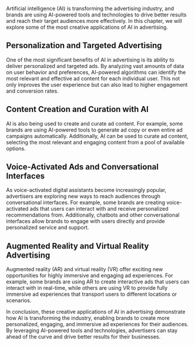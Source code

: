 

Artificial intelligence (AI) is transforming the advertising industry, and brands are using AI-powered tools and technologies to drive better results and reach their target audiences more effectively. In this chapter, we will explore some of the most creative applications of AI in advertising.

Personalization and Targeted Advertising
----------------------------------------

One of the most significant benefits of AI in advertising is its ability to deliver personalized and targeted ads. By analyzing vast amounts of data on user behavior and preferences, AI-powered algorithms can identify the most relevant and effective ad content for each individual user. This not only improves the user experience but can also lead to higher engagement and conversion rates.

Content Creation and Curation with AI
-------------------------------------

AI is also being used to create and curate ad content. For example, some brands are using AI-powered tools to generate ad copy or even entire ad campaigns automatically. Additionally, AI can be used to curate ad content, selecting the most relevant and engaging content from a pool of available options.

Voice-Activated Ads and Conversational Interfaces
-------------------------------------------------

As voice-activated digital assistants become increasingly popular, advertisers are exploring new ways to reach audiences through conversational interfaces. For example, some brands are creating voice-activated ads that users can interact with and receive personalized recommendations from. Additionally, chatbots and other conversational interfaces allow brands to engage with users directly and provide personalized service and support.

Augmented Reality and Virtual Reality Advertising
-------------------------------------------------

Augmented reality (AR) and virtual reality (VR) offer exciting new opportunities for highly immersive and engaging ad experiences. For example, some brands are using AR to create interactive ads that users can interact with in real-time, while others are using VR to provide fully immersive ad experiences that transport users to different locations or scenarios.

In conclusion, these creative applications of AI in advertising demonstrate how AI is transforming the industry, enabling brands to create more personalized, engaging, and immersive ad experiences for their audiences. By leveraging AI-powered tools and technologies, advertisers can stay ahead of the curve and drive better results for their businesses.
